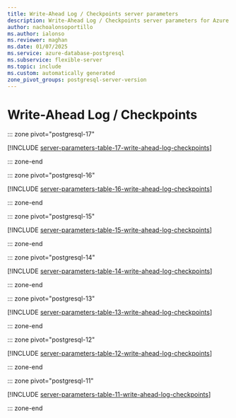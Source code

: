 ```yaml
---
title: Write-Ahead Log / Checkpoints server parameters
description: Write-Ahead Log / Checkpoints server parameters for Azure Database for PostgreSQL - Flexible Server.
author: nachoalonsoportillo
ms.author: ialonso
ms.reviewer: maghan
ms.date: 01/07/2025
ms.service: azure-database-postgresql
ms.subservice: flexible-server
ms.topic: include
ms.custom: automatically generated
zone_pivot_groups: postgresql-server-version
---
```

# Write-Ahead Log / Checkpoints


::: zone pivot="postgresql-17"

[!INCLUDE [server-parameters-table-17-write-ahead-log-checkpoints](./includes/server-parameters-table-17-write-ahead-log-checkpoints.md)]

::: zone-end


::: zone pivot="postgresql-16"

[!INCLUDE [server-parameters-table-16-write-ahead-log-checkpoints](./includes/server-parameters-table-16-write-ahead-log-checkpoints.md)]

::: zone-end


::: zone pivot="postgresql-15"

[!INCLUDE [server-parameters-table-15-write-ahead-log-checkpoints](./includes/server-parameters-table-15-write-ahead-log-checkpoints.md)]

::: zone-end


::: zone pivot="postgresql-14"

[!INCLUDE [server-parameters-table-14-write-ahead-log-checkpoints](./includes/server-parameters-table-14-write-ahead-log-checkpoints.md)]

::: zone-end


::: zone pivot="postgresql-13"

[!INCLUDE [server-parameters-table-13-write-ahead-log-checkpoints](./includes/server-parameters-table-13-write-ahead-log-checkpoints.md)]

::: zone-end


::: zone pivot="postgresql-12"

[!INCLUDE [server-parameters-table-12-write-ahead-log-checkpoints](./includes/server-parameters-table-12-write-ahead-log-checkpoints.md)]

::: zone-end


::: zone pivot="postgresql-11"

[!INCLUDE [server-parameters-table-11-write-ahead-log-checkpoints](./includes/server-parameters-table-11-write-ahead-log-checkpoints.md)]

::: zone-end



